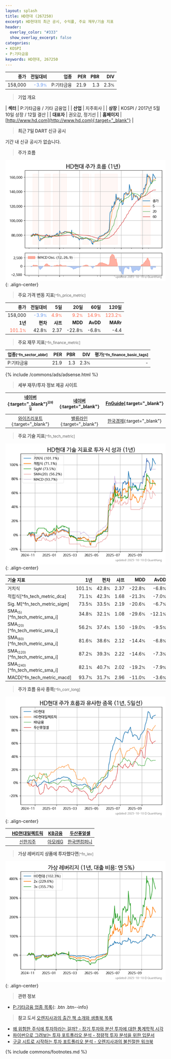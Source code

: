 ```yaml
---
layout: splash
title: HD현대 (267250)
excerpt: HD현대의 최근 공시, 수익률, 주요 재무/기술 지표
header:
  overlay_color: "#333"
  show_overlay_excerpt: false
categories:
- KOSPI
- P:기타금융
keywords: HD현대, 267250
---
```


| **종가** | **전일대비** | **업종** | **PER** | **PBR** | **DIV** |
| -------: | -----------: | -------: | ------: | ------: | ------: |
| 158,000 | <span style="color: cornflowerblue">-3.9<small>%</small></span> | P:기타금융 | 21.9 | 1.3 | 2.3<small>%</small> |

<!-- more -->


> **기업 개요**<a id="company"></a>

| <span style="white-space:nowrap;">**섹터**</span> | P:기타금융 / 기타 금융업 |
| <span style="white-space:nowrap;">**산업**</span> | 지주회사 |
| <span style="white-space:nowrap;">**상장**</span> | KOSPI / 2017년 5월 10일 상장 / 12월 결산 |
| <span style="white-space:nowrap;">**대표자**</span> | 권오갑, 정기선 |
| <span style="white-space:nowrap;">**홈페이지**</span> | [http://www.hd.com](http://www.hd.com){:target="_blank"} |


> **최근 7일 DART 신규 공시**<a id="dart"></a>

기간 내 신규 공시가 없습니다.


> **주가 흐름**<a id="price"></a>

![267250](/stock/images/267250.png){: .align-center}


> **주요 가격 변동 지표**<small>[^fn_price_metric]</small>

| **종가** | **전일대비** | **5일** | **20일** | **60일** | **120일** |
| -------: | -----------: | ------: | -------: | -------: | --------: |
| 158,000 | <span style="color: cornflowerblue">-3.9<small>%</small></span> | <span style="color: tomato">4.9<small>%</small></span> | <span style="color: tomato">9.2<small>%</small></span> | <span style="color: tomato">14.9<small>%</small></span> | <span style="color: tomato">123.2<small>%</small></span> |
| **1년** | **편차** | **샤프** | **MDD** | **AvDD** | **MARr** |
| <span style="color: tomato">101.1<small>%</small></span> | 42.8<small>%</small> | 2.37 | -22.8<small>%</small> | -6.8<small>%</small> | -4.4 |


> **주요 재무 지표**<small>[^fn_finance_metric]</small>

| **업종**<small>[^fn_sector_abbr]</small> | **PER** | **PBR** | **DIV** | **평가**<small>[^fn_finance_basic_tags]</small> |
| :--------------------------------------- | ------: | ------: | ------: | ----------------------------------------------: |
| P:기타금융 | 21.9 | 1.3 | 2.3<small>%</small> | - |



{% include /commons/ads/adsense.html %}

> **세부 재무/투자 정보 제공 사이트**

| [네이버](https://m.stock.naver.com/domestic/stock/267250/finance/summary){:target="_blank"}<sup><small>모바일</small></sup> | [네이버](https://finance.naver.com/item/coinfo.naver?code=267250){:target="_blank"} | [FnGuide](https://comp.fnguide.com/SVO2/ASP/SVD_Invest.asp?gicode=A267250&MenuYn=Y){:target="_blank"} |
| :---: | :---: | :---: |
| [와이즈리포트](https://comp.wisereport.co.kr/company/c1040001.aspx?cmp_cd=267250){:target="_blank"} | [밸류라인](https://www.valueline.co.kr/finance/summary/267250){:target="_blank"} | [한국경제](https://markets.hankyung.com/stock/267250/financial-summary){:target="_blank"} |


> **주요 기술 지표**<small>[^fn_tech_metric]</small>


![267250](/stock/images/267250_tech.png){: .align-center}

| **기술 지표** | **1년** | **편차** | **샤프** | **MDD** | **AvDD** |
| :------------ | ------: | -----------: | -------: | ------: | -------: |
| 거치식 | 101.1<small>%</small> | 42.8<small>%</small> | 2.37 | -22.8<small>%</small> | -6.8<small>%</small> |
| 적립식[^fn_tech_metric_dca] | 71.1<small>%</small> | 42.3<small>%</small> | 1.68 | -21.3<small>%</small> | -7.0<small>%</small> |
| Sig. M[^fn_tech_metric_sigm] | 73.5<small>%</small> | 33.5<small>%</small> | 2.19 | -20.6<small>%</small> | -6.7<small>%</small> |
| SMA<small><sub>(5)</sub></small>[^fn_tech_metric_sma_i] | 34.8<small>%</small> | 32.1<small>%</small> | 1.08 | -29.6<small>%</small> | -12.1<small>%</small> |
| SMA<small><sub>(20)</sub></small>[^fn_tech_metric_sma_i] | 56.2<small>%</small> | 37.4<small>%</small> | 1.50 | -19.0<small>%</small> | -9.5<small>%</small> |
| SMA<small><sub>(60)</sub></small>[^fn_tech_metric_sma_i] | 81.6<small>%</small> | 38.6<small>%</small> | 2.12 | -14.4<small>%</small> | -6.8<small>%</small> |
| SMA<small><sub>(120)</sub></small>[^fn_tech_metric_sma_i] | 87.2<small>%</small> | 39.3<small>%</small> | 2.22 | -14.6<small>%</small> | -7.3<small>%</small> |
| SMA<small><sub>(240)</sub></small>[^fn_tech_metric_sma_i] | 82.1<small>%</small> | 40.7<small>%</small> | 2.02 | -19.2<small>%</small> | -7.9<small>%</small> |
| MACD[^fn_tech_metric_macd] | 93.7<small>%</small> | 31.7<small>%</small> | 2.96 | -11.0<small>%</small> | -3.6<small>%</small> |


> **주가 흐름 유사 종목**<a id="corr"></a><small>[^fn_corr_long]</small>

![267250](/stock/images/267250_corr.png){: .align-center}

|       | [HD현대일렉트릭](/267260/) | [KB금융](/105560/) | [두산퓨얼셀](/336260/) |
| :---: | :------------------------------------: | :------------------------------------: | :------------------------------------: |
|       | [신한지주](/055550/) | [아모레G](/002790/) | [한국앤컴퍼니](/000240/) |


> **가상 레버리지 상품에 투자했다면**<a id="2x"></a><small>[^fn_lev]</small>

![267250](/stock/images/267250_2x.png){: .align-center}


> **관련 정보**

- [P:기타금융 업종 목록](/stats/sector/kospi_업종_기타금융_종목/){: .btn .btn--info}

> **참고 도서** [오렌지사과의 출간 책 소개와 샘플북 목록](https://kongdori.tistory.com/691)

- [왜 위험한 주식에 투자하라는 걸까? - 장기 투자와 분산 투자에 대한 통계학적 시각](https://kongdori.tistory.com/421)
- [파이썬으로 그려보는 투자 포트폴리오 분석  - 정량적 투자 분석을 위한 입문서](https://kongdori.tistory.com/643)
- [구글 시트로 시작하는 투자 포트폴리오 분석 - 오렌지사과의 불친절한 워크북](https://kongdori.tistory.com/449)


{% include commons/footnotes.md %}